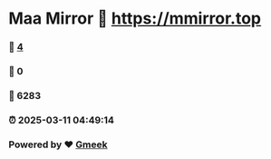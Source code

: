 # Maa Mirror :link: https://mmirror.top 
### :page_facing_up: [4](https://mmirror.top/tag.html) 
### :speech_balloon: 0 
### :hibiscus: 6283 
### :alarm_clock: 2025-03-11 04:49:14 
### Powered by :heart: [Gmeek](https://github.com/Meekdai/Gmeek)
